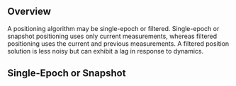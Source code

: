 ## Overview

A positioning algorithm may be single-epoch or filtered. Single-epoch or snapshot positioning uses only current measurements, whereas filtered positioning uses the current and previous measurements. A filtered position solution is less noisy but can exhibit a lag in response to dynamics. 

## Single-Epoch or Snapshot

